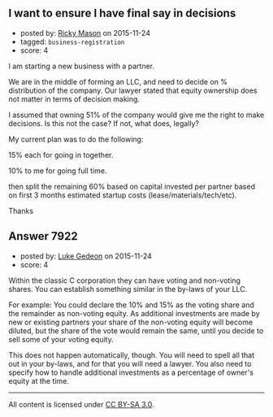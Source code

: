 ## I want to ensure I have final say in decisions

- posted by: [Ricky Mason](https://stackexchange.com/users/1285261/ricky-mason) on 2015-11-24
- tagged: `business-registration`
- score: 4

I am starting a new business with a partner.  

We are in the middle of forming an LLC, and need to decide on % distribution of the company.  Our lawyer stated that equity ownership does not matter in terms of decision making.

I assumed that owning 51% of the company would give me the right to make decisions.  Is this not the case?  If not, what does, legally?

My current plan was to do the following:

15% each for going in together.

10% to me for going full time.

then split the remaining 60% based on capital invested per partner based on first 3 months estimated startup costs (lease/materials/tech/etc).

Thanks


## Answer 7922

- posted by: [Luke Gedeon](https://stackexchange.com/users/1119600/luke-gedeon) on 2015-11-24
- score: 4

Within the classic C corporation they can have voting and non-voting shares. You can establish something similar in the by-laws of your LLC.

For example: You could declare the 10% and 15% as the voting share and the remainder as non-voting equity. As additional investments are made by new or existing partners your share of the non-voting equity will become diluted, but the share of the vote would remain the same, until you decide to sell some of your voting equity.

This does not happen automatically, though. You will need to spell all that out in your by-laws, and for that you will need a lawyer. You also need to specify how to handle additional investments as a percentage of owner's equity at the time.



---

All content is licensed under [CC BY-SA 3.0](https://creativecommons.org/licenses/by-sa/3.0/).
